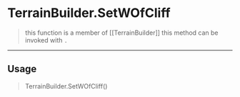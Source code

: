 # TerrainBuilder.SetWOfCliff
> this function is a member of [[TerrainBuilder]]
> this method can be invoked with `.`
-----
## Usage
> TerrainBuilder.SetWOfCliff()
